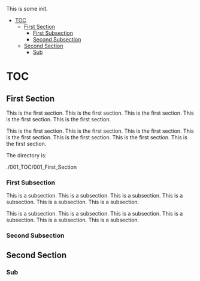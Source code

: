This is some init.

* [TOC](#toc)
	* [First Section](#first-section)
		* [First Subsection](#first-subsection)
		* [Second Subsection](#second-subsection)
	* [Second Section](#second-section)
		* [Sub](#sub)



# TOC



## First Section

This is the first section.
This is the first section.
This is the first section.
This is the first section.
This is the first section.


This is the first section.
This is the first section.
This is the first section.
This is the first section.
This is the first section.
This is the first section.
This is the first section.

The directory is:

./001_TOC/001_First_Section


### First Subsection

This is a subsection.
This is a subsection.
This is a subsection.
This is a subsection.
This is a subsection.
This is a subsection.


This is a subsection.
This is a subsection.
This is a subsection.
This is a subsection.
This is a subsection.
This is a subsection.


### Second Subsection



## Second Section



### Sub



